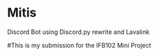 # Mitis
Discord Bot using Discord.py rewrite and Lavalink


#This is my submission for the IFB102 Mini Project

